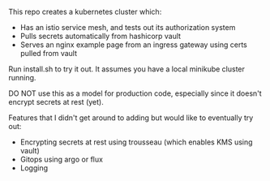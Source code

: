 This repo creates a kubernetes cluster which:
- Has an istio service mesh, and tests out its authorization system
- Pulls secrets automatically from hashicorp vault
- Serves an nginx example page from an ingress gateway using certs pulled from vault

Run install.sh to try it out. It assumes you have a local minikube cluster running.

DO NOT use this as a model for production code, especially since it doesn't encrypt secrets at rest (yet).

Features that I didn't get around to adding but would like to eventually try out:
- Encrypting secrets at rest using trousseau (which enables KMS using vault)
- Gitops using argo or flux
- Logging
